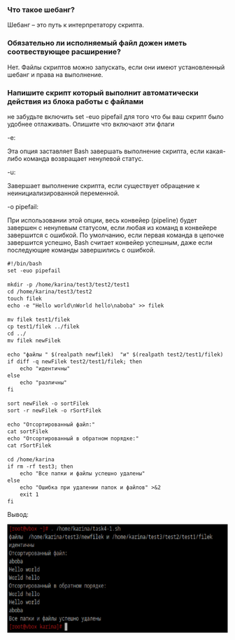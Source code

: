 ### Что такое шебанг?
Шебанг – это путь к интерпретатору скрипта. 

### Обязательно ли исполняемый файл дожен иметь соотвествующее расширение?
Нет. Файлы скриптов можно запускать, если они имеют установленный шебанг и права на выполнение.

### Напишите скрипт который выполнит автоматически действия из блока работы с файлами
не забудьте включить set -euo pipefail для того что бы ваш скрипт было удобнее отлаживать. Опишите что включают эти флаги

-e:

Эта опция заставляет Bash завершать выполнение скрипта, если какая-либо команда возвращает ненулевой статус.

-u:

Завершает выполнение скрипта, если существует обращение к неинициализированной переменной. 

-o pipefail:

При использовании этой опции, весь конвейер (pipeline) будет завершен с ненулевым статусом, если любая из команд 
в конвейере завершится с ошибкой. По умолчанию, если первая команда в цепочке завершится успешно, 
Bash считает конвейер успешным, даже если последующие команды завершились с ошибкой. 

```
#!/bin/bash
set -euo pipefail

mkdir -p /home/karina/test3/test2/test1
cd /home/karina/test3/test2
touch filek
echo -e "Hello world\nWorld hello\naboba" >> filek

mv filek test1/filek
cp test1/filek ../filek
cd ../
mv filek newFilek

echo "файлы " $(realpath newfilek)  "и" $(realpath test2/test1/filek) 
if diff -q newFilek test2/test1/filek; then
    echo "идентичны"
else
    echo "различны"
fi

sort newFilek -o sortFilek
sort -r newFilek -o rSortFilek

echo "Отсортированный файл:"
cat sortFilek
echo "Отсортированный в обратном порядке:"
cat rSortFilek

cd /home/karina
if rm -rf test3; then
    echo "Все папки и файлы успешно удалены"
else
    echo "Ошибка при удалении папок и файлов" >&2
    exit 1
fi
```

Вывод:

![image25.png](images/image25.png)
